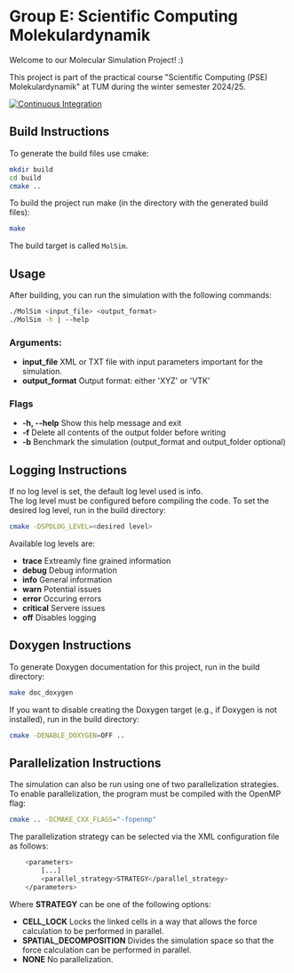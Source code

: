# Group E: Scientific Computing Molekulardynamik
Welcome to our Molecular Simulation Project! :)

This project is part of the practical course "Scientific Computing (PSE) Molekulardynamik" at TUM during the winter 
semester 2024/25.

[![Continuous Integration](https://github.com/ziskinha/Molekulardynamik/actions/workflows/ContinuousIntegration.yml/badge.svg)](https://github.com/ziskinha/Molekulardynamik/actions/workflows/ContinuousIntegration.yml)

## Build Instructions
To generate the build files use cmake:

```bash
mkdir build
cd build
cmake ..
```

To build the project run make (in the directory with the generated build files):

```bash
make
```

The build target is called `MolSim`.

## Usage
After building, you can run the simulation with the following commands:
```bash
./MolSim <input_file> <output_format>
./MolSim -h | --help
```
### Arguments:
- **input_file** XML or TXT file with input parameters important for the simulation.
- **output_format** Output format: either 'XYZ' or 'VTK'

### Flags
- **-h, --help** Show this help message and exit
- **-f** Delete all contents of the output folder before writing
- **-b** Benchmark the simulation (output_format and output_folder optional)

## Logging Instructions
If no log level is set, the default log level used is info.  
The log level must be configured before compiling the code. To set the desired log level, run in the build directory:
```bash
cmake -DSPDLOG_LEVEL=<desired level>
```
Available log levels are:
- **trace** Extreamly fine grained information
- **debug** Debug information
- **info** General information 
- **warn** Potential issues
- **error** Occuring errors
- **critical** Servere issues
- **off** Disables logging

## Doxygen Instructions
To generate Doxygen documentation for this project, run in the build directory:
```bash
make doc_doxygen
```

If you want to disable creating the Doxygen target (e.g., if Doxygen is not installed), run in the build directory:
```bash
cmake -DENABLE_DOXYGEN=OFF ..
```

## Parallelization Instructions
The simulation can also be run using one of two parallelization strategies. 
To enable parallelization, the program must be compiled with the OpenMP flag:
```bash
cmake .. -DCMAKE_CXX_FLAGS="-fopenmp"
```
The parallelization strategy can be selected via the XML configuration file as follows:
```bash
    <parameters>
        [...]
        <parallel_strategy>STRATEGY</parallel_strategy>
    </parameters>
```
Where **STRATEGY** can be one of the following options:
- **CELL_LOCK** Locks the linked cells in a way that allows the force calculation to be performed in parallel.
- **SPATIAL_DECOMPOSITION** Divides the simulation space so that the force calculation can be performed in parallel.
- **NONE** No parallelization.
